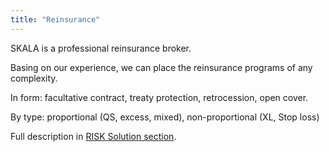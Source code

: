 ```yaml
---
title: "Reinsurance"
---
```


SKALA is a professional reinsurance broker.

Basing on our experience, we can place the reinsurance programs of any complexity.

In form: facultative contract, treaty protection, retrocession, open cover.

By type: proportional (QS, excess, mixed), non-proportional (XL, Stop loss)

Full description in [RISK Solution section](/en/reinsurance/property).